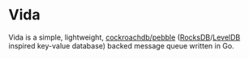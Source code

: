 # Vida
 Vida is a simple, lightweight, [cockroachdb/pebble](https://github.com/cockroachdb/pebble) ([RocksDB](https://github.com/facebook/rocksdb)/[LevelDB](https://github.com/google/leveldb) inspired key-value database) backed message queue written in Go.
